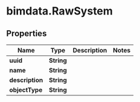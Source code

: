 # bimdata.RawSystem

## Properties

Name | Type | Description | Notes
------------ | ------------- | ------------- | -------------
**uuid** | **String** |  | 
**name** | **String** |  | 
**description** | **String** |  | 
**objectType** | **String** |  | 


